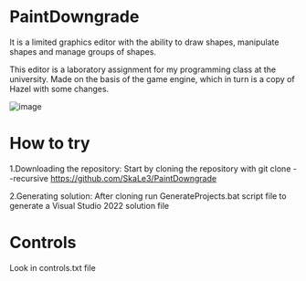 # PaintDowngrade
It is a limited graphics editor with the ability to draw shapes, manipulate shapes and manage groups of shapes.

This editor is a laboratory assignment for my programming class at the university. Made on the basis of the game engine, which in turn is a copy of Hazel with some changes.

![image](https://user-images.githubusercontent.com/81234210/233556126-b4bc25ba-0a96-40ca-93c6-4b92d7f4e900.png)

# How to try

1.Downloading the repository: 
Start by cloning the repository with git clone --recursive https://github.com/SkaLe3/PaintDowngrade

2.Generating solution: 
After cloning run GenerateProjects.bat script file to generate a Visual Studio 2022 solution file

# Controls

Look in controls.txt file